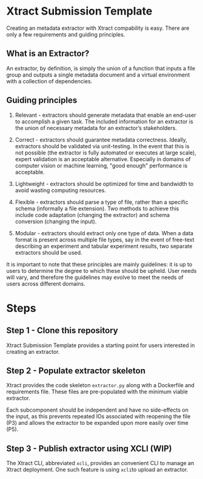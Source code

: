 # Xtract Submission Template

Creating an metadata extractor with Xtract compability is easy. There are only
a few requirements and guiding principles.

## What is an Extractor?

An extractor, by definition, is simply the union of a function that inputs a 
file group and outputs a single metadata document and a virtual environment
with a collection of dependencies.



## Guiding principles

1. Relevant - extractors should generate metadata that enable an end-user to
accomplish a given task. The included information for an extractor is the union 
of necessary metadata for an extractor’s stakeholders.

2. Correct - extractors should guarantee metadata correctness. Ideally, extractors
should be validated via unit-testing. In the event that this is not possible
(the extractor is fully automated or executes at large scale), expert validation
is an acceptable alternative. Especially in domains of computer vision or machine
learning, "good enough" performance is acceptable.

3. Lightweight - extractors should be optimized for time and bandwidth to avoid
wasting computing resources.

4. Flexible - extractors should parse a type of file, rather than a specific 
schema (informally a file extension). Two methods to achieve this include 
code adaptation (changing the extractor) and schema conversion (changing 
the input).

5. Modular - extractors should extract only one type of data. When a data format
is present across multiple file types, say in the event of free-text describing 
an experiment and tabular experiment results, two separate extractors should be
used.

It is important to note that these principles are mainly guidelines: it is up to 
users to determine the degree to which these should be upheld. User needs will
vary, and therefore the guidelines may evolve to meet the needs of users across 
different domains.

# Steps

## Step 1 - Clone this repository
Xtract Submission Template provides a starting point for users interested in 
creating an extractor.

## Step 2 - Populate extractor skeleton
Xtract provides the code skeleton `extractor.py` along with a Dockerfile and 
requirements file. These files are pre-populated with the minimum viable 
extractor. 

Each subcomponent should be independent and have no side-effects on the input,
as this prevents repeated IOs associated with reopening the file (P3) and allows 
the extractor to be expanded upon more easily over time (P5).

## Step 3 - Publish extractor using XCLI (WIP)
The Xtract CLI, abbreviated `xcli`, provides an convenient CLI to manage an 
Xtract deployment. One such feature is using `xcli`to upload an extractor.

